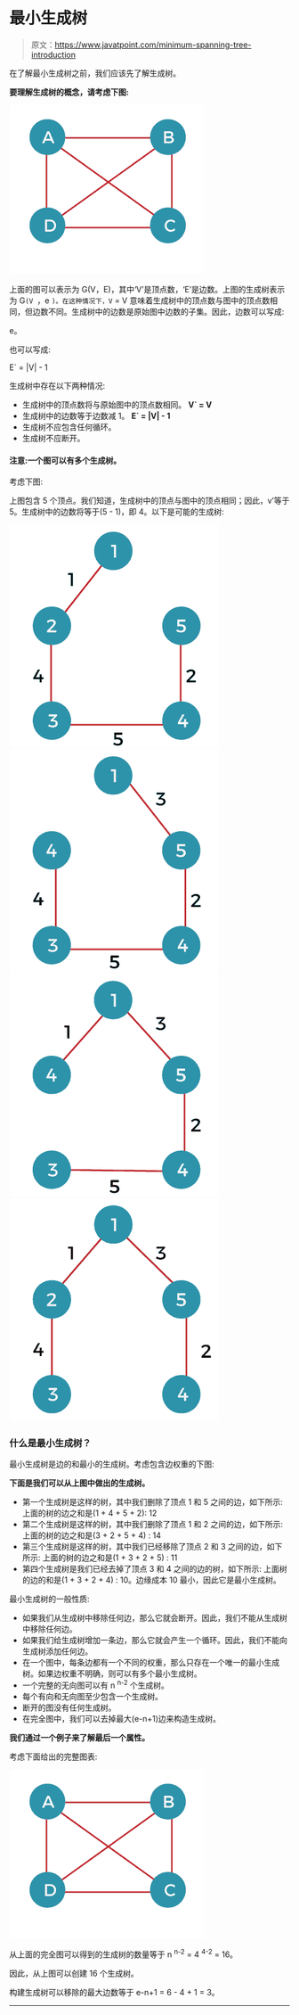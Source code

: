 # 最小生成树

> 原文：<https://www.javatpoint.com/minimum-spanning-tree-introduction>

在了解最小生成树之前，我们应该先了解生成树。

**要理解生成树的概念，请考虑下图:**

![Minimum Spanning Tree](img/8bc8f81231a8aa45dcac450add73a1c9.png)

上面的图可以表示为 G(V，E)，其中‘V’是顶点数，‘E’是边数。上图的生成树表示为 G`(V `，e `)。在这种情况下，V` = V 意味着生成树中的顶点数与图中的顶点数相同，但边数不同。生成树中的边数是原始图中边数的子集。因此，边数可以写成:

e。

也可以写成:

E` = |V| - 1

生成树中存在以下两种情况:

*   生成树中的顶点数将与原始图中的顶点数相同。
    **V` = V**
*   生成树中的边数等于边数减 1。
    **E` = |V| - 1**
*   生成树不应包含任何循环。
*   生成树不应断开。

#### 注意:一个图可以有多个生成树。

考虑下图:

上图包含 5 个顶点。我们知道，生成树中的顶点与图中的顶点相同；因此，v’等于 5。生成树中的边数将等于(5 - 1)，即 4。以下是可能的生成树:

![Minimum Spanning Tree](img/47c55687039bdd38454e329e1d96cf5e.png)
![Minimum Spanning Tree](img/c720e456e75b8e7b7ac80dfa67df39c8.png)
![Minimum Spanning Tree](img/83bc251dc313e83b84729fc6bb550ee9.png)
![Minimum Spanning Tree](img/d910ab5efb226a0d8aa27e66b78901dd.png)

### 什么是最小生成树？

最小生成树是边的和最小的生成树。考虑包含边权重的下图:

**下面是我们可以从上图中做出的生成树。**

*   第一个生成树是这样的树，其中我们删除了顶点 1 和 5 之间的边，如下所示:
    上面的树的边之和是(1 + 4 + 5 + 2): 12
*   第二个生成树是这样的树，其中我们删除了顶点 1 和 2 之间的边，如下所示:
    上面的树的边之和是(3 + 2 + 5 + 4) : 14
*   第三个生成树是这样的树，其中我们已经移除了顶点 2 和 3 之间的边，如下所示:
    上面的树的边之和是(1 + 3 + 2 + 5) : 11
*   第四个生成树是我们已经去掉了顶点 3 和 4 之间的边的树，如下所示:
    上面树的边的和是(1 + 3 + 2 + 4) : 10。边缘成本 10 最小，因此它是最小生成树。

最小生成树的一般性质:

*   如果我们从生成树中移除任何边，那么它就会断开。因此，我们不能从生成树中移除任何边。
*   如果我们给生成树增加一条边，那么它就会产生一个循环。因此，我们不能向生成树添加任何边。
*   在一个图中，每条边都有一个不同的权重，那么只存在一个唯一的最小生成树。如果边权重不明确，则可以有多个最小生成树。
*   一个完整的无向图可以有 n <sup>n-2</sup> 个生成树。
*   每个有向和无向图至少包含一个生成树。
*   断开的图没有任何生成树。
*   在完全图中，我们可以去掉最大(e-n+1)边来构造生成树。

**我们通过一个例子来了解最后一个属性。**

考虑下面给出的完整图表:

![Minimum Spanning Tree](img/6d639a99dccea552ee5cb86fe6409bd3.png)

从上面的完全图可以得到的生成树的数量等于 n <sup>n-2</sup> = 4 <sup>4-2</sup> = 16。

因此，从上图可以创建 16 个生成树。

构建生成树可以移除的最大边数等于 e-n+1 = 6 - 4 + 1 = 3。

* * *